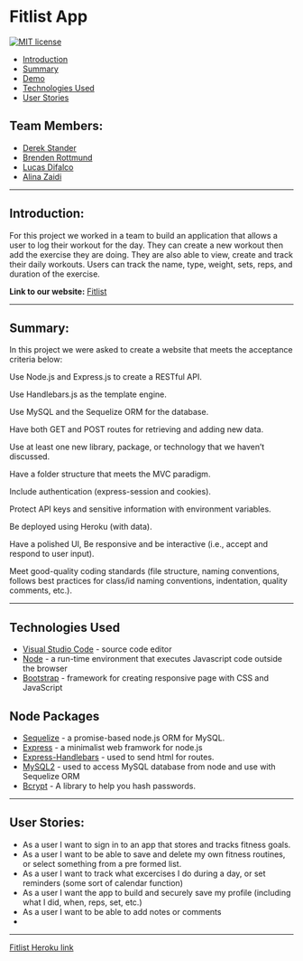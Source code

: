# Fitlist App

[![MIT license](https://img.shields.io/badge/License-MIT-blue.svg)](https://lbesson.mit-license.org/)

* [Introduction](#Introduction)
* [Summary](#Summary)
* [Demo](#Demo)
* [Technologies Used](#TechnologiesUsed)
* [User Stories](#UserStories)


## Team Members:
* [Derek Stander](https://github.com/DSpenn)
* [Brenden Rottmund](https://github.com/dearg-amadaun)
* [Lucas Difalco](https://github.com/ldifalco)
* [Alina Zaidi](https://github.com/az84)

***
## Introduction:

For this project we worked in a team to build an application that allows a user to log their workout for the day. They can create a new workout then add the exercise they are doing. They are also able to view, create and track their daily workouts. Users can track the name, type, weight, sets, reps, and duration of the exercise. 

**Link to our website:** [Fitlist](https://boiling-headland-53434.herokuapp.com/)

***
## Summary:

In this project we were asked to create a website that meets the acceptance criteria below:

Use Node.js and Express.js to create a RESTful API.

Use Handlebars.js as the template engine.

Use MySQL and the Sequelize ORM for the database.

Have both GET and POST routes for retrieving and adding new data.

Use at least one new library, package, or technology that we haven’t discussed.

Have a folder structure that meets the MVC paradigm.

Include authentication (express-session and cookies).

Protect API keys and sensitive information with environment variables.

Be deployed using Heroku (with data).

Have a polished UI, Be responsive and be interactive (i.e., accept and respond to user input).

Meet good-quality coding standards (file structure, naming conventions, follows best practices for class/id naming conventions, indentation, quality comments, etc.).


***

## Technologies Used
* [Visual Studio Code](https://code.visualstudio.com) - source code editor
* [Node](https://nodejs.org/en/) - a run-time environment that executes Javascript code outside the browser
* [Bootstrap](https://getbootstrap.com/) - framework for creating responsive page with CSS and JavaScript


## Node Packages
* [Sequelize](https://www.npmjs.com/package/sequelize) - a promise-based node.js ORM for MySQL.
* [Express](https://www.npmjs.com/package/express) - a minimalist web framwork for node.js
* [Express-Handlebars](https://www.npmjs.com/package/express-handlebars) - used to send html for routes.
* [MySQL2](https://www.npmjs.com/package/mysql2) - used to access MySQL database from node and use with Sequelize ORM
* [Bcrypt](https://www.npmjs.com/package/bcrypt) - A library to help you hash passwords.


***

## User Stories:

- As a user I want to sign in to an app that stores and tracks fitness goals.
- As a user I want to be able to save and delete my own fitness routines, or select something
  from a pre formed list.
- As a user I want to track what excercises I do during a day, or set reminders (some sort of calendar function)
- As a user I want the app to build and securely save my profile (including what I did, when, reps, set, etc.)
- As a user I want to be able to add notes or comments 
- 

***
[Fitlist Heroku link](https://boiling-headland-53434.herokuapp.com/)

